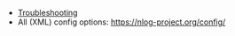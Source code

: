 - [Troubleshooting](https://github.com/nlog/nlog/wiki/Logging-troubleshooting)
- All (XML) config options: https://nlog-project.org/config/